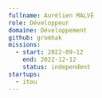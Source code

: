 ```yaml
---
fullname: Aurélien MALVÉ
role: Développeur
domaine: Développement
github: gromhak
missions:
  - start: 2022-09-12
    end: 2022-12-12
    status: independent
startups:
  - itou
---
```


